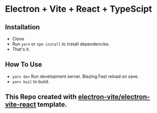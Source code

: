 # Electron + Vite + React + TypeScipt

## Installation

- Clone
- Run `yarn` or `npm install` to install dependencies.
- That's it.

## How To Use

- `yarn dev` Run development server. Blazing Fast reload on save.
- `yarn buil` to build.

## This Repo created with [electron-vite/electron-vite-react](https://github.com/electron-vite/electron-vite-react) template.
